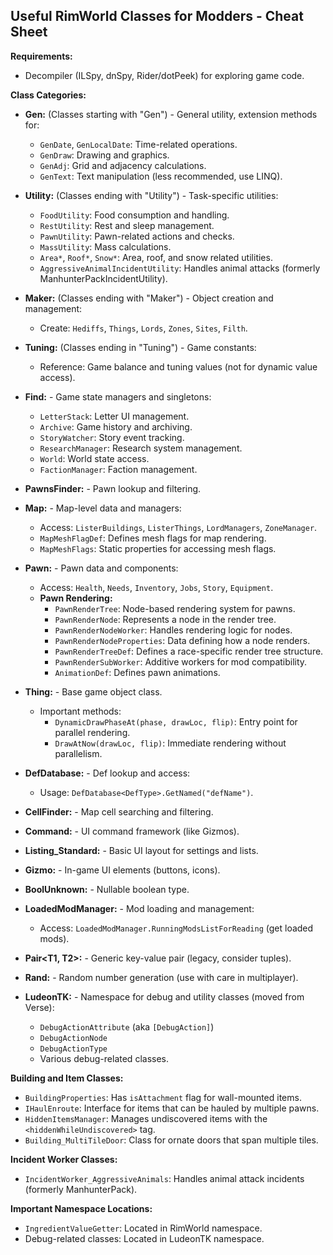 ## Useful RimWorld Classes for Modders - Cheat Sheet

**Requirements:**
- Decompiler (ILSpy, dnSpy, Rider/dotPeek) for exploring game code.

**Class Categories:**

- **Gen:** (Classes starting with "Gen") - General utility, extension methods for:
    - `GenDate`, `GenLocalDate`: Time-related operations.
    - `GenDraw`: Drawing and graphics.
    - `GenAdj`: Grid and adjacency calculations.
    - `GenText`: Text manipulation (less recommended, use LINQ).

- **Utility:** (Classes ending with "Utility") - Task-specific utilities:
    - `FoodUtility`: Food consumption and handling.
    - `RestUtility`: Rest and sleep management.
    - `PawnUtility`: Pawn-related actions and checks.
    - `MassUtility`: Mass calculations.
    - `Area*`, `Roof*`, `Snow*`: Area, roof, and snow related utilities.
    - `AggressiveAnimalIncidentUtility`: Handles animal attacks (formerly ManhunterPackIncidentUtility).

- **Maker:** (Classes ending with "Maker") - Object creation and management:
    - Create: `Hediffs`, `Things`, `Lords`, `Zones`, `Sites`, `Filth`.

- **Tuning:** (Classes ending in "Tuning") - Game constants:
    - Reference: Game balance and tuning values (not for dynamic value access).

- **Find:** - Game state managers and singletons:
    - `LetterStack`: Letter UI management.
    - `Archive`: Game history and archiving.
    - `StoryWatcher`: Story event tracking.
    - `ResearchManager`: Research system management.
    - `World`: World state access.
    - `FactionManager`: Faction management.

- **PawnsFinder:** - Pawn lookup and filtering.

- **Map:** - Map-level data and managers:
    - Access: `ListerBuildings`, `ListerThings`, `LordManagers`, `ZoneManager`.
    - `MapMeshFlagDef`: Defines mesh flags for map rendering.
    - `MapMeshFlags`: Static properties for accessing mesh flags.

- **Pawn:** - Pawn data and components:
    - Access: `Health`, `Needs`, `Inventory`, `Jobs`, `Story`, `Equipment`.
    - **Pawn Rendering:**
        - `PawnRenderTree`: Node-based rendering system for pawns.
        - `PawnRenderNode`: Represents a node in the render tree.
        - `PawnRenderNodeWorker`: Handles rendering logic for nodes.
        - `PawnRenderNodeProperties`: Data defining how a node renders.
        - `PawnRenderTreeDef`: Defines a race-specific render tree structure.
        - `PawnRenderSubWorker`: Additive workers for mod compatibility.
        - `AnimationDef`: Defines pawn animations.

- **Thing:** - Base game object class.
    - Important methods:
        - `DynamicDrawPhaseAt(phase, drawLoc, flip)`: Entry point for parallel rendering.
        - `DrawAtNow(drawLoc, flip)`: Immediate rendering without parallelism.

- **DefDatabase:** - Def lookup and access:
    - Usage: `DefDatabase<DefType>.GetNamed("defName")`.

- **CellFinder:** - Map cell searching and filtering.

- **Command:** - UI command framework (like Gizmos).

- **Listing_Standard:** - Basic UI layout for settings and lists.

- **Gizmo:** - In-game UI elements (buttons, icons).

- **BoolUnknown:** - Nullable boolean type.

- **LoadedModManager:** - Mod loading and management:
    - Access: `LoadedModManager.RunningModsListForReading` (get loaded mods).

- **Pair<T1, T2>:** - Generic key-value pair (legacy, consider tuples).

- **Rand:** - Random number generation (use with care in multiplayer).

- **LudeonTK:** - Namespace for debug and utility classes (moved from Verse):
    - `DebugActionAttribute` (aka `[DebugAction]`)
    - `DebugActionNode`
    - `DebugActionType`
    - Various debug-related classes.

**Building and Item Classes:**
- `BuildingProperties`: Has `isAttachment` flag for wall-mounted items.
- `IHaulEnroute`: Interface for items that can be hauled by multiple pawns.
- `HiddenItemsManager`: Manages undiscovered items with the `<hiddenWhileUndiscovered>` tag.
- `Building_MultiTileDoor`: Class for ornate doors that span multiple tiles.

**Incident Worker Classes:**
- `IncidentWorker_AggressiveAnimals`: Handles animal attack incidents (formerly ManhunterPack).

**Important Namespace Locations:**
- `IngredientValueGetter`: Located in RimWorld namespace.
- Debug-related classes: Located in LudeonTK namespace.
